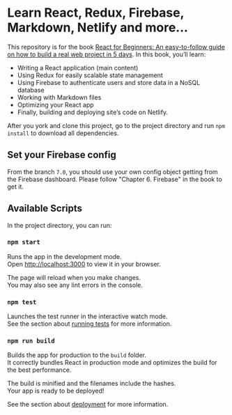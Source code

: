 # Learn React, Redux, Firebase, Markdown, Netlify and more...

This repository is for the book [React for Beginners: An easy-to-follow guide on how to build a real web project in 5 days](https://www.amazon.com/gp/product/B0B1JCCP3S). In this book, you’ll learn:

- Writing a React application (main content)
- Using Redux for easily scalable state management
- Using Firebase to authenticate users and store data in a NoSQL database
- Working with Markdown files
- Optimizing your React app
- Finally, building and deploying site’s code on Netlify.

After you york and clone this project, go to the project directory and run `npm install` to download all dependencies.

## Set your Firebase config

From the branch `7.0`, you should use your own config object getting from the Firebase dashboard. Please follow "Chapter 6. Firebase" in the book to get it.

## Available Scripts

In the project directory, you can run:

### `npm start`

Runs the app in the development mode.\
Open [http://localhost:3000](http://localhost:3000) to view it in your browser.

The page will reload when you make changes.\
You may also see any lint errors in the console.

### `npm test`

Launches the test runner in the interactive watch mode.\
See the section about [running tests](https://facebook.github.io/create-react-app/docs/running-tests) for more information.

### `npm run build`

Builds the app for production to the `build` folder.\
It correctly bundles React in production mode and optimizes the build for the best performance.

The build is minified and the filenames include the hashes.\
Your app is ready to be deployed!

See the section about [deployment](https://facebook.github.io/create-react-app/docs/deployment) for more information.
